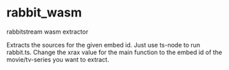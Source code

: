 # rabbit_wasm
rabbitstream wasm extractor

Extracts the sources for the given embed id.
Just use ts-node to run rabbit.ts. Change the xrax value for the main function to the embed id of the movie/tv-series you want to extract.
